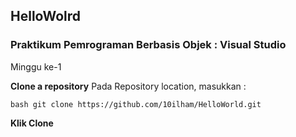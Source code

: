 ## HelloWolrd 

<h3> Praktikum Pemrograman Berbasis Objek : Visual Studio</h3> 

Minggu ke-1 

**Clone a repository** 
Pada Repository location, masukkan : 

```bash git clone https://github.com/10ilham/HelloWorld.git ``` 

**Klik Clone**
